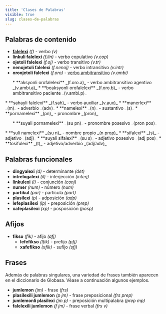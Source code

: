 ```yaml
---
title: 'Clases de Palabras'
visible: true
slug: clases-de-palabras
---
```


## Palabras de contenido

* **[falelexi](/gramati/inharelexi#falelexili_klase)** _(f)_ - verbo  _(v)_
 * **linkuli falelexi** _(f.lin)_ - verbo copulativo _(v.cop)_
 * **ojetoli falelexi** _(f.oj)_ - verbo transitivo _(v.tr)_
 * **nenojetoli falelexi** _(f.nenoj)_ - verbo intransitivo _(v.intr)_
 * **oroojetoli falelexi** _(f.oro)_ - [verbo ambitransitivo](https://globalwikionline.com/detial/en/Ambitransitive_verb) _(v.ambi)_
<ul>
 * **aksyonli orofalelexi** _(f.oro.a)_ - verbo ambitransitivo agentivo  _(v.ambi.a)_
 * **beaksyonli orofalelexi** _(f.oro.b)_ - verbo ambitransitivo paciente _(v.ambi.p)_ 
</ul>
 * **sahayli falelexi** _(f.sah)_ - verbo auxiliar _(v.aux)_
* **manerlexi** _(m)_ - adverbio _(adv)_
* **namelexi** _(n)_ - sustantivo _(s)_
 * **pornamelexi** _(pn)_ - pronombre _(pron)_
<ul>
 * **suyali pornamelexi** _(su pn)_ - pronombre posesivo _(pron pos)_
</ul>
 * **suli namelexi** _(su n)_ - nombre propio _(n prop)_
* **sifalexi** _(s)_ - adjetivo _(adj)_
 * **suyali sifalexi** _(su s)_ - adjetivo posesivo _(adj pos)_
* **tosifulexi** _(t)_ - adjetivo/adverbio _(adj/adv)_

## Palabras funcionales

* **dingyalexi** _(d)_ - determinante _(det)_
* **intrelogalexi** _(il)_ - interjección _(interj)_
* **linkulexi** _(l)_ - conjunción _(conj)_
* **numer** _(num)_ - número _(num)_
* **partikul** _(par)_ - partícula _(part)_
* **plasilexi** _(p)_ - adposición _(adp)_
 * **lefeplasilexi** _(lp)_ - preposición _(prep)_
 * **xafeplasilexi** _(xp)_ - posposición _(posp)_

## Afijos

* **fikso** _(fik)_ - afijo _(afj)_
  * **lefefikso** _(lfik)_ - prefijo _(pfj)_
  * **xafefikso** _(xfik)_ - sufijo _(sfj)_

## Frases

Además de palabras singulares, una variedad de frases también aparecen en el diccionario de Globasa. Véase a continuación algunos ejemplos. 

* **jumlemon** _(jm)_ - frase _(frs)_
 * **plasilexili jumlemon** _(p jm)_ - frase preposicional _(frs prep)_
 * **jumlemonli plasilexi** _(jm p)_ - preposición multipalabra _(prep mp)_
 * **falelexili jumlemon** _(f jm)_ - frase verbal _(frs v)_